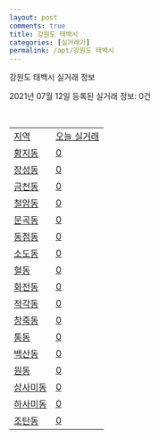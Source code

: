 ```yaml
---
layout: post
comments: true
title: 강원도 태백시
categories: [실거래가]
permalink: /apt/강원도 태백시
---
```


강원도 태백시 실거래 정보

2021년 07월 12일 등록된 실거래 정보: 0건

<script type="text/javascript">
  google.charts.load('current', {'packages':['corechart']});
  google.charts.setOnLoadCallback(drawChart);

  function drawChart() {
    var data = google.visualization.arrayToDataTable([['거래일', '매매', '전월세', '전매'], ['20-07', 43, 23, 0], ['20-08', 41, 13, 0], ['20-09', 40, 10, 0], ['20-10', 32, 7, 0], ['20-11', 53, 10, 0], ['20-12', 60, 15, 0], ['21-01', 43, 15, 0], ['21-02', 41, 15, 0], ['21-03', 60, 15, 0], ['21-04', 60, 10, 0], ['21-05', 62, 12, 0], ['21-06', 45, 5, 0], ['21-07', 10, 2, 0]]);

    var options = {
      title: '최근 1년간 유형별 거래량 추이',
      legend: { position: 'bottom' }
    };

    var chart = new google.visualization.LineChart(document.getElementById('columnchart_material'));
    chart.draw(data, (options));
  }
</script>

<div id="columnchart_material" style="width: 95%; margin-left: -35px"></div>
<br>
<table class="sortable">
  <tr>
    <td><a href="#">지역</a></td>
    <td><a href="#">오늘 실거래</a></td>
  </tr>

  
  <tr class="item">
    <td><a href="강원도 태백시 황지동">황지동</a></td>
    <td><a href="강원도 태백시 황지동">0</a></td>
  </tr>
    

  <tr class="item">
    <td><a href="강원도 태백시 장성동">장성동</a></td>
    <td><a href="강원도 태백시 장성동">0</a></td>
  </tr>
    

  <tr class="item">
    <td><a href="강원도 태백시 금천동">금천동</a></td>
    <td><a href="강원도 태백시 금천동">0</a></td>
  </tr>
    

  <tr class="item">
    <td><a href="강원도 태백시 철암동">철암동</a></td>
    <td><a href="강원도 태백시 철암동">0</a></td>
  </tr>
    

  <tr class="item">
    <td><a href="강원도 태백시 문곡동">문곡동</a></td>
    <td><a href="강원도 태백시 문곡동">0</a></td>
  </tr>
    

  <tr class="item">
    <td><a href="강원도 태백시 동점동">동점동</a></td>
    <td><a href="강원도 태백시 동점동">0</a></td>
  </tr>
    

  <tr class="item">
    <td><a href="강원도 태백시 소도동">소도동</a></td>
    <td><a href="강원도 태백시 소도동">0</a></td>
  </tr>
    

  <tr class="item">
    <td><a href="강원도 태백시 혈동">혈동</a></td>
    <td><a href="강원도 태백시 혈동">0</a></td>
  </tr>
    

  <tr class="item">
    <td><a href="강원도 태백시 화전동">화전동</a></td>
    <td><a href="강원도 태백시 화전동">0</a></td>
  </tr>
    

  <tr class="item">
    <td><a href="강원도 태백시 적각동">적각동</a></td>
    <td><a href="강원도 태백시 적각동">0</a></td>
  </tr>
    

  <tr class="item">
    <td><a href="강원도 태백시 창죽동">창죽동</a></td>
    <td><a href="강원도 태백시 창죽동">0</a></td>
  </tr>
    

  <tr class="item">
    <td><a href="강원도 태백시 통동">통동</a></td>
    <td><a href="강원도 태백시 통동">0</a></td>
  </tr>
    

  <tr class="item">
    <td><a href="강원도 태백시 백산동">백산동</a></td>
    <td><a href="강원도 태백시 백산동">0</a></td>
  </tr>
    

  <tr class="item">
    <td><a href="강원도 태백시 원동">원동</a></td>
    <td><a href="강원도 태백시 원동">0</a></td>
  </tr>
    

  <tr class="item">
    <td><a href="강원도 태백시 상사미동">상사미동</a></td>
    <td><a href="강원도 태백시 상사미동">0</a></td>
  </tr>
    

  <tr class="item">
    <td><a href="강원도 태백시 하사미동">하사미동</a></td>
    <td><a href="강원도 태백시 하사미동">0</a></td>
  </tr>
    

  <tr class="item">
    <td><a href="강원도 태백시 조탄동">조탄동</a></td>
    <td><a href="강원도 태백시 조탄동">0</a></td>
  </tr>
    


</table>


    